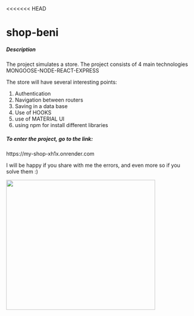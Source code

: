 <<<<<<< HEAD

<h1>shop-beni</h1>

<h5>Description</h5>

<p> The project simulates a store.
The project consists of 4 main technologies MONGOOSE-NODE-REACT-EXPRESS

The store will have several interesting points:

1. Authentication
2. Navigation between routers
3. Saving in a data base
4. Use of HOOKS 
5. use of MATERIAL UI
6. using npm for install different libraries</p>

<h5>To enter the project, go to the link: </h5>
 <p>https://my-shop-xh1x.onrender.com </p>

<p>I will be happy if you share with me the errors, and even more so if you solve them :) </p>


<img src='https://user-images.githubusercontent.com/60662036/190193304-eb6e8208-8e21-49a5-b088-4da863bc5cc6.png' width='400' height='350'>
